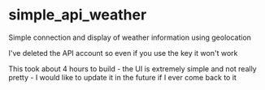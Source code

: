 # simple_api_weather
Simple connection and display of weather information using geolocation

I've deleted the API account so even if you use the key it won't work

This took about 4 hours to build - the UI is extremely simple and not really pretty - I would like to update it in the future if I ever come back to it
